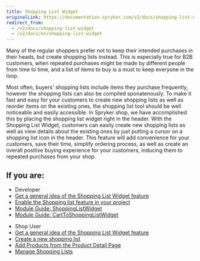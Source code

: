 ```yaml
---
title: Shopping List Widget
originalLink: https://documentation.spryker.com/v2/docs/shopping-list-widget
redirect_from:
  - /v2/docs/shopping-list-widget
  - /v2/docs/en/shopping-list-widget
---
```


Many of the regular shoppers prefer not to keep their intended purchases in their heads, but create shopping lists instead. This is especially true for B2B customers, when repeated purchases might be made by different people from time to time, and a list of items to buy is a must to keep everyone in the loop.

Most often, buyers' shopping lists include items they purchase frequently, however the shopping lists can also be compiled sponatenously. To make it fast and easy for your customers to create new shopping lists as well as reorder items on the existing ones, the shopping list tool should be well noticeable and easily accessible. In Spryker shop, we have accomplished this by placing the shopping list widget right in the header. With the Shopping List Widget, customers can easily create new shopping lists as well as view details about the existing ones by just putting a cursor on a shopping list icon in the header. This feature will add convenience for your customers, save their time, simplify ordering process, as well as create an overall positive buying experience for your customers, inducing them to repeated purchases from your shop.

## If you are:

<div class="mr-container">
    <div class="mr-list-container">
        <!-- col1 -->
        <div class="mr-col">
            <ul class="mr-list mr-list-green">
                <li class="mr-title">Developer</li>
                <li><a href="https://documentation.spryker.com/v2/docs/shopping-list-widget-overview" class="mr-link">Get a general idea of the Shopping List Widget feature</a></li>
                <li><a href="https://documentation.spryker.com/v2/docs/shopping-lists-feature-integration-201907" class="mr-link">Enable the Shopping list feature in your project</a></li>
                <li><a href="https://documentation.spryker.com/v2/docs/shopping-list-widget" class="mr-link">Module Guide: ShoppingListWidget</a></li>
                 <li><a href="https://documentation.spryker.com/v2/docs/cart-to-shopping-list-widget" class="mr-link">Module Guide: CartToShoppingListWidget</a></li>
            </ul>
        </div>
        <!-- col2 -->
        <div class="mr-col">
            <ul class="mr-list mr-list-red">
                <li class="mr-title">Shop User</li>
                <li><a href="https://documentation.spryker.com/v2/docs/shopping-list-widget-overview" class="mr-link">Get a general idea of the Shopping List Widget feature</a></li>
                <li><a href="https://documentation.spryker.com/v2/docs/shopping-lists-shop-guide#creating-a-new-shopping-list" class="mr-link">Create a new shopping list</a></li>
                <li><a href="https://documentation.spryker.com/v2/docs/shopping-lists-shop-guide#adding-products-from-the-product-detail-page" class="mr-link">Add Products from the Product Detail Page</a></li>
                <li><a href="https://documentation.spryker.com/v2/docs/shopping-lists-shop-guide#managing-shopping-lists" class="mr-link">Manage Shopping Lists</a></li>
            </ul>
        </div>
    </div>
</div>
